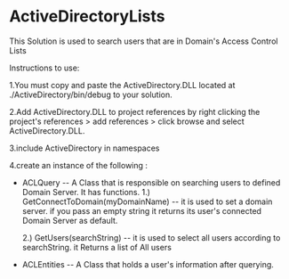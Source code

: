 # ActiveDirectoryLists

This Solution is used to search users that are in Domain's Access Control Lists

Instructions to use:

1.You must copy and paste the ActiveDirectory.DLL located at ./ActiveDirectory/bin/debug to your solution.

2.Add ActiveDirectory.DLL to project references by right clicking the project's references > add references > click browse and select ActiveDirectory.DLL.

3.include ActiveDirectory in namespaces

4.create an instance of the following : 

  * ACLQuery -- A Class that is responsible on searching users to defined Domain Server. It has functions.
    1.) GetConnectToDomain(myDomainName) -- it is used to set a domain server. if you pass an empty string it returns its user's connected Domain Server as default.
    
    2.) GetUsers(searchString) -- it is used to select all users according to searchString. it Returns a list of All users
    
  * ACLEntities -- A Class that holds a user's information after querying.
  

    
